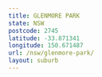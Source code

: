```yaml
---
title: GLENMORE PARK
state: NSW
postcode: 2745
latitude: -33.871341
longitude: 150.671487
url: /nsw/glenmore-park/
layout: suburb
---
```

